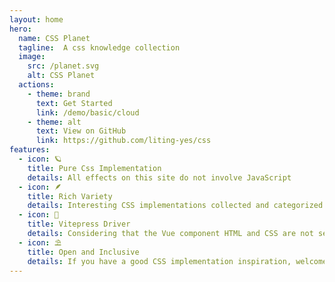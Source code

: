 ```yaml
---
layout: home
hero:
  name: CSS Planet
  tagline:  A css knowledge collection
  image:
    src: /planet.svg
    alt: CSS Planet
  actions:
    - theme: brand
      text: Get Started
      link: /demo/basic/cloud
    - theme: alt
      text: View on GitHub
      link: https://github.com/liting-yes/css
features:
  - icon: 🪐
    title: Pure Css Implementation
    details: All effects on this site do not involve JavaScript
  - icon: 🪶
    title: Rich Variety
    details: Interesting CSS implementations collected and categorized from multiple levels such as basic/animation/interaction
  - icon: 🦥
    title: Vitepress Driver
    details: Considering that the Vue component HTML and CSS are not separated is more suitable for rendering, then Vitepress drives this site
  - icon: ⛱️
    title: Open and Inclusive
    details: If you have a good CSS implementation inspiration, welcome to submit PR
---
```

